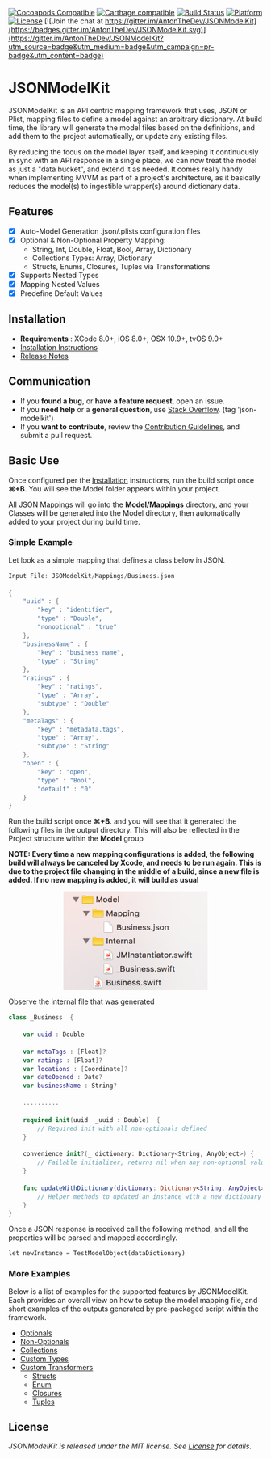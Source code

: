 
[![Cocoapods Compatible](https://img.shields.io/badge/pod-1.0.0-blue.svg)](https://cocoapods.org/)
[![Carthage compatible](https://img.shields.io/badge/Carthage-compatible-4BC51D.svg?style=flat)](https://github.com/Carthage/Carthage)
[![Build Status](https://travis-ci.org/AntonTheDev/JSONModelKit.svg?branch=dev)](https://travis-ci.org/AntonTheDev/JSONModelKit)
[![Platform](https://img.shields.io/badge/platform-ios%20%7C%20osx%20%7C%20tvos%20%7C%20watchos-lightgrey.svg)](https://github.com/AntonTheDev/JSONModelKit/)
[![License](https://img.shields.io/badge/license-MIT-343434.svg)](https://github.com/AntonTheDev/JSONModelKit/)
[![Join the chat at https://gitter.im/AntonTheDev/JSONModelKit](https://badges.gitter.im/AntonTheDev/JSONModelKit.svg)](https://gitter.im/AntonTheDev/JSONModelKit?utm_source=badge&utm_medium=badge&utm_campaign=pr-badge&utm_content=badge)


# JSONModelKit

JSONModelKit is an API centric mapping framework that uses, JSON or Plist, mapping files to define a model against an arbitrary dictionary. At build time, the library will generate the model files based on the definitions, and add them to the project automatically, or update any existing files.

By reducing the focus on the model layer itself, and keeping it continuously in sync with an API response in a single place, we can now treat the model as just a "data bucket", and extend it as needed. It comes really handy when implementing MVVM as part of a project's architecture, as it basically reduces the model(s) to ingestible wrapper(s) around dictionary data.

## Features

- [X] Auto-Model Generation .json/.plists configuration files
- [X] Optional & Non-Optional Property Mapping:
	* String, Int, Double, Float, Bool, Array, Dictionary
	* Collections Types: Array, Dictionary
	* Structs, Enums, Closures, Tuples via Transformations
- [X] Supports Nested Types
- [X] Mapping Nested Values
- [X] Predefine Default Values

## Installation

* **Requirements** : XCode 8.0+, iOS 8.0+, OSX 10.9+, tvOS 9.0+
* [Installation Instructions](https://github.com/AntonTheDev/JSONModelKit/wiki/Installation)
* [Release Notes](https://github.com/AntonTheDev/JSONModelKit/wiki/Release-Notes)

## Communication

- If you **found a bug**, or **have a feature request**, open an issue.
- If you **need help** or a **general question**, use [Stack Overflow](http://stackoverflow.com/questions/tagged/json-modelkit). (tag 'json-modelkit')
- If you **want to contribute**, review the [Contribution Guidelines](https://github.com/AntonTheDev/JSONModelKit/wiki/Contributing-Guidelines), and submit a pull request.

## Basic Use

Once configured per the [Installation](https://github.com/AntonTheDev/JSONModelKit/wiki/Installation.md) instructions, run the build script once **⌘+B**. You will see the Model folder appears within your project.


All JSON Mappings will go into the **Model/Mappings** directory, and your Classes will be generated into the Model directory, then automatically added to your project during build time.

### Simple Example

Let look as a simple mapping that defines a class below in JSON.

```swift
Input File: JSOModelKit/Mappings/Business.json

{
    "uuid" : {
        "key" : "identifier",
        "type" : "Double",
        "nonoptional" : "true"
    },
    "businessName" : {
        "key" : "business_name",
        "type" : "String"
    },
    "ratings" : {
        "key" : "ratings",
        "type" : "Array",
        "subtype" : "Double"
    },
    "metaTags" : {
        "key" : "metadata.tags",
        "type" : "Array",
        "subtype" : "String"
    },
    "open" : {
        "key" : "open",
        "type" : "Bool",
        "default" : "0"
    }
}
```
Run the build script once **⌘+B**. and you will see that it generated the following files in the output directory. This will also be reflected in the Project structure within the **Model** group

**NOTE: Every time a new mapping configurations is added, the following build will always be canceled by Xcode, and needs to be run again. This is due to the project file changing in the middle of a build, since a new file is added. If no new mapping is added, it will build as usual**

<p align="center">
<img align="center"  src="https://github.com/AntonTheDev/JSONModelKit/blob/dev/documentation/readme_assets/genrerated_folder_structure.png?raw=true" width="286" height="196" />
</p>


Observe the internal file that was generated

```swift
class _Business  {

	var uuid : Double

	var metaTags : [Float]?
	var ratings : [Float]?
	var locations : [Coordinate]?
	var dateOpened : Date?
	var businessName : String?

	..........

	required init(uuid  _uuid : Double)  {
		// Required init with all non-optionals defined
	}

	convenience init?(_ dictionary: Dictionary<String, AnyObject>) {
		// Failable initializer, returns nil when any non-optional values is not defined
	}

	func updateWithDictionary(dictionary: Dictionary<String, AnyObject>) {
		// Helper methods to updated an instance with a new dictionary of values
	}
}
```

Once a JSON response is received call the following method, and all the properties will be parsed and mapped accordingly.

```
let newInstance = TestModelObject(dataDictionary)
```

### More Examples

Below is a list of examples for the supported features by JSONModelKit. Each provides an overall view on how to setup the model mapping file, and short examples of the outputs generated by pre-packaged script within the framework.

* [Optionals](https://github.com/AntonTheDev/JSONModelKit/wiki/Optional-Value-Types)
* [Non-Optionals](https://github.com/AntonTheDev/JSONModelKit/wiki/Non-Optional-Value-Types)
* [Collections](https://github.com/AntonTheDev/JSONModelKit/wiki/Collection-Types)
* [Custom Types](https://github.com/AntonTheDev/JSONModelKit/wiki/Custom-Types)
* [Custom Transformers](https://github.com/AntonTheDev/JSONModelKit/wiki/Custom-Transformations)
  * [Structs](https://github.com/AntonTheDev/JSONModelKit/wiki/Struct-Transformations)
  * [Enum](https://github.com/AntonTheDev/JSONModelKit/wiki/Enum-Transformations)
  * [Closures](https://github.com/AntonTheDev/JSONModelKit/wiki/Closure-Transformations)
  * [Tuples](https://github.com/AntonTheDev/JSONModelKit/wiki/Tuple-Transformations)

## License

*JSONModelKit is released under the MIT license. See [License](/LICENSE.md) for details.*
